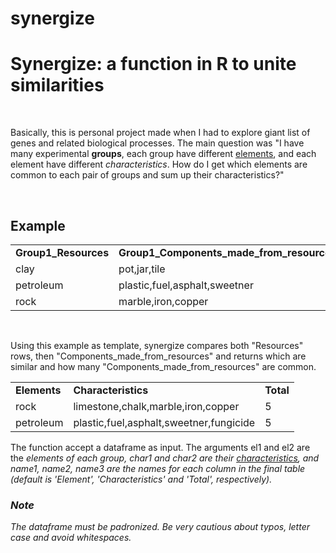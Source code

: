 # synergize
<h1> Synergize: a function in R to unite similarities</h1>
<br>
<p> Basically, this is personal project made when I had to explore giant list of genes and related biological processes. The main question was "I have many experimental <b>groups</b>, each group have different <u>elements</u>, and each element have different <i>characteristics</i>. How do I get which elements are common to each pair of groups and sum up their characteristics?"</p>
<br>
<h2>Example</h2>
<table>
  <tr>
    <td><b>Group1_Resources</b></td>
    <td><b>Group1_Components_made_from_resources</b></td>
    <td><b>Group2_Resources</b></td>
    <td><b>Group2_Components_made_from_resources</b></td>
  </tr>
  <tr>
    <td>clay</td>
    <td>pot,jar,tile</td>
    <td>rock</td>
    <td>limestone,chalk,marble</td>
  </tr>
  <tr>
    <td>petroleum</td>
    <td>plastic,fuel,asphalt,sweetner</td>
    <td>sand</td>
    <td>chips,glass</td>
  </tr>
  <tr>
    <td>rock</td>
    <td>marble,iron,copper</td>
    <td>petroleum</td>
    <td>fuel,fungicide</td>
  </tr>
 </table>
<br>
<p>Using this example as template, synergize compares both "Resources" rows, then "Components_made_from_resources" and returns which are similar and how many "Components_made_from_resources" are common.</p>
<table>
 <tr>
    <td><b>Elements</b></td>
    <td><b>Characteristics</b></td>
    <td><b>Total</b></td>
  </tr>
  <tr>
    <td>rock</td>
    <td>limestone,chalk,marble,iron,copper</td>
    <td>5</td>
  </tr>
  <tr>
    <td>petroleum</td>
    <td>plastic,fuel,asphalt,sweetner,fungicide</td>
    <td>5</td>
  </tr>
</table>
<p>The function accept a dataframe as input. The arguments el1 and el2 are the <i>elements<i> of each group, char1 and char2 are their <u>characteristics</u>, and name1, name2, name3 are the names for each column in the final table (default is 'Element', 'Characteristics' and 'Total', respectively).
<br>
  <h3>Note</h3>
  <p>The dataframe must be padronized. Be very cautious about typos, letter case and avoid whitespaces.</p>

